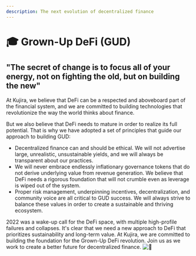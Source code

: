 ```yaml
---
description: The next evolution of decentralized finance
---
```


# 🎓 Grown-Up DeFi (GUD)

## "The secret of change is to focus all of your energy, not on fighting the old, but on building the new"

At Kujira, we believe that DeFi can be a respected and aboveboard part of the financial system, and we are committed to building technologies that revolutionize the way the world thinks about finance.

But we also believe that DeFi needs to mature in order to realize its full potential. That is why we have adopted a set of principles that guide our approach to building GUD:

* Decentralized finance can and should be ethical. We will not advertise large, unrealistic, unsustainable yields, and we will always be transparent about our practices.
* We will never embrace endlessly inflationary governance tokens that do not derive underlying value from revenue generation. We believe that DeFi needs a rigorous foundation that will not crumble even as leverage is wiped out of the system.
* Proper risk management, underpinning incentives, decentralization, and community voice are all critical to GUD success. We will always strive to balance these values in order to create a sustainable and thriving ecosystem.

2022 was a wake-up call for the DeFi space, with multiple high-profile failures and collapses. It's clear that we need a new approach to DeFi that prioritizes sustainability and long-term value. At Kujira, we are committed to building the foundation for the Grown-Up DeFi revolution. Join us as we work to create a better future for decentralized finance.  <img src="https://abs-0.twimg.com/emoji/v2/svg/1f40b.svg" alt="🐋" data-size="line">
